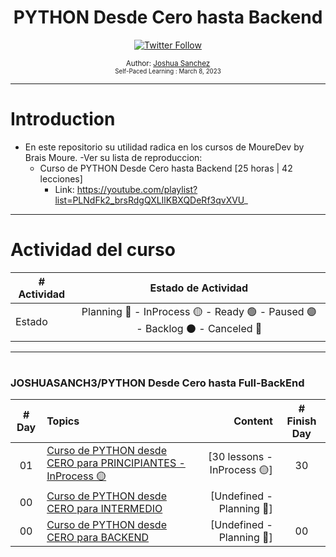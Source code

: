 <div align="center">
  <h1>PYTHON Desde Cero hasta Backend</h1>
  <a class="header-badge" target="_blank" href="https://twitter.com/joshuasanch3">
  <img alt="Twitter Follow" src="https://img.shields.io/twitter/follow/JOSHUASANCH3?style=social">
  </a>

<sub>Author:
<a href="https://twitter.com/joshuasanch3" target="_blank">Joshua Sanchez</a><br>
<small> Self-Paced Learning : March 8, 2023</small>
</sub>

</div>

---

# Introduction

- En este repositorio su utilidad radica en los cursos de MoureDev by Brais Moure.
-Ver su lista de reproduccion:
  - Curso de PYTHON Desde Cero hasta Backend [25 horas | 42 lecciones]
    - Link: https://youtube.com/playlist?list=PLNdFk2_brsRdgQXLIlKBXQDeRf3qvXVU_

---

# Actividad del curso

|# Actividad | Estado de Actividad                                                           |
|------------|:-----------------------------------------------------------------------------:|
| Estado     |Planning 🔵 - InProcess 🟡 - Ready 🟢 - Paused 🟣 - Backlog ⚫ - Canceled 🔴|

---

# <h3>JOSHUASANCH3/PYTHON Desde Cero hasta Full-BackEnd</h3>
|# Day   | Topics                                                   | Content                                                  |# Finish Day |
|:------:|:---------------------------------------------------------|---------------------------------------------------------:|:-----------:|
|   01   |  [Curso de PYTHON desde CERO para PRINCIPIANTES -  InProcess 🟡](./Curso%20de%20PYTHON%20desde%20CERO%20para%20PRINCIPIANTES/Lessons_for_Beginners.md)|[30 lessons -  InProcess 🟡]|   30   |
|   00   |  [Curso de PYTHON desde CERO para  INTERMEDIO](./Curso%20de%20PYTHON%20desde%20CERO%20para%20INTERMEDIO/Lessons_for_Intermidate.md)|[Undefined - Planning 🔵]||   00   |
|   00   |  [Curso de PYTHON desde CERO para BACKEND](./Curso%20de%20PYTHON%20desde%20CERO%20para%20BACKEND/Lessons_for_BackEnd.md)|[Undefined - Planning 🔵]|   00   |
